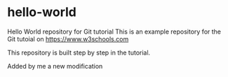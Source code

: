 # hello-world
Hello World repository for Git tutorial
This is an example repository for the Git tutoial on https://www.w3schools.com

This repository is built step by step in the tutorial. 

Added by me a new modification
